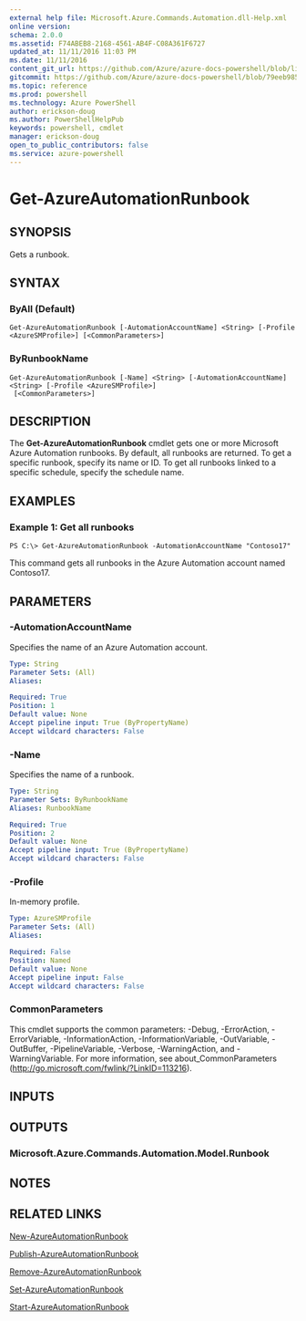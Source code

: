 ```yaml
---
external help file: Microsoft.Azure.Commands.Automation.dll-Help.xml
online version: 
schema: 2.0.0
ms.assetid: F74ABEB8-2168-4561-AB4F-C08A361F6727
updated_at: 11/11/2016 11:03 PM
ms.date: 11/11/2016
content_git_url: https://github.com/Azure/azure-docs-powershell/blob/live/azureps-cmdlets-docs/ServiceManagement/Azure.Automation/v1.6.1/Get-AzureAutomationRunbook.md
gitcommit: https://github.com/Azure/azure-docs-powershell/blob/79eeb985ea480979357fb4695832a0c3d29a48bf/azureps-cmdlets-docs/ServiceManagement/Azure.Automation/v1.6.1/Get-AzureAutomationRunbook.md
ms.topic: reference
ms.prod: powershell
ms.technology: Azure PowerShell
author: erickson-doug
ms.author: PowerShellHelpPub
keywords: powershell, cmdlet
manager: erickson-doug
open_to_public_contributors: false
ms.service: azure-powershell
---
```


# Get-AzureAutomationRunbook

## SYNOPSIS
Gets a runbook.

## SYNTAX

### ByAll (Default)
```
Get-AzureAutomationRunbook [-AutomationAccountName] <String> [-Profile <AzureSMProfile>] [<CommonParameters>]
```

### ByRunbookName
```
Get-AzureAutomationRunbook [-Name] <String> [-AutomationAccountName] <String> [-Profile <AzureSMProfile>]
 [<CommonParameters>]
```

## DESCRIPTION
The **Get-AzureAutomationRunbook** cmdlet gets one or more Microsoft Azure Automation runbooks.
By default, all runbooks are returned.
To get a specific runbook, specify its name or ID.
To get all runbooks linked to a specific schedule, specify the schedule name.

## EXAMPLES

### Example 1: Get all runbooks
```
PS C:\> Get-AzureAutomationRunbook -AutomationAccountName "Contoso17"
```

This command gets all runbooks in the Azure Automation account named Contoso17.

## PARAMETERS

### -AutomationAccountName
Specifies the name of an Azure Automation account.

```yaml
Type: String
Parameter Sets: (All)
Aliases: 

Required: True
Position: 1
Default value: None
Accept pipeline input: True (ByPropertyName)
Accept wildcard characters: False
```

### -Name
Specifies the name of a runbook.

```yaml
Type: String
Parameter Sets: ByRunbookName
Aliases: RunbookName

Required: True
Position: 2
Default value: None
Accept pipeline input: True (ByPropertyName)
Accept wildcard characters: False
```

### -Profile
In-memory profile.

```yaml
Type: AzureSMProfile
Parameter Sets: (All)
Aliases: 

Required: False
Position: Named
Default value: None
Accept pipeline input: False
Accept wildcard characters: False
```

### CommonParameters
This cmdlet supports the common parameters: -Debug, -ErrorAction, -ErrorVariable, -InformationAction, -InformationVariable, -OutVariable, -OutBuffer, -PipelineVariable, -Verbose, -WarningAction, and -WarningVariable. For more information, see about_CommonParameters (http://go.microsoft.com/fwlink/?LinkID=113216).

## INPUTS

## OUTPUTS

### Microsoft.Azure.Commands.Automation.Model.Runbook

## NOTES

## RELATED LINKS

[New-AzureAutomationRunbook](xref:ServiceManagement/Azure.Automation/v1.6.1/New-AzureAutomationRunbook.md)

[Publish-AzureAutomationRunbook](xref:ServiceManagement/Azure.Automation/v1.6.1/Publish-AzureAutomationRunbook.md)

[Remove-AzureAutomationRunbook](xref:ServiceManagement/Azure.Automation/v1.6.1/Remove-AzureAutomationRunbook.md)

[Set-AzureAutomationRunbook](xref:ServiceManagement/Azure.Automation/v1.6.1/Set-AzureAutomationRunbook.md)

[Start-AzureAutomationRunbook](xref:ServiceManagement/Azure.Automation/v1.6.1/Start-AzureAutomationRunbook.md)


